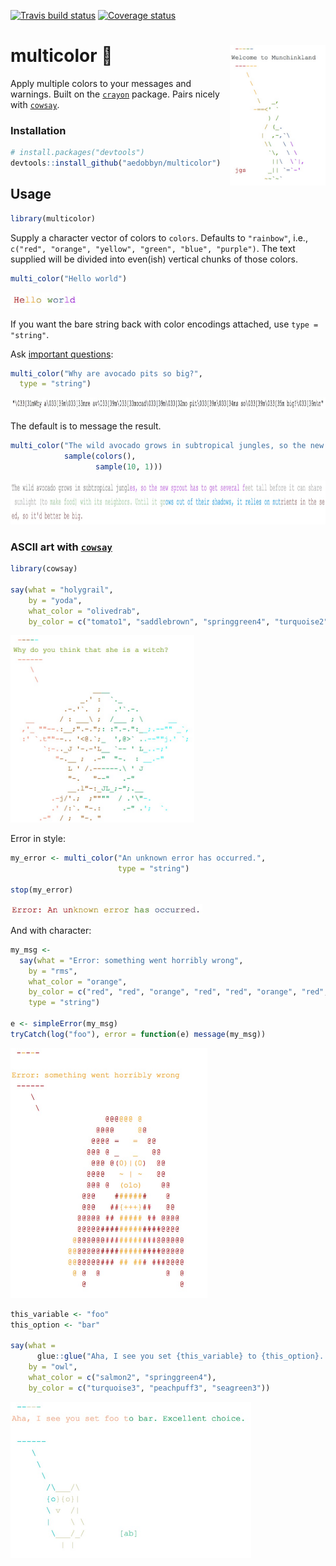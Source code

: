 
[![Travis build
status](https://travis-ci.org/aedobbyn/multicolor.svg?branch=master)](https://travis-ci.org/aedobbyn/multicolor)
[![Coverage
status](https://codecov.io/gh/aedobbyn/multicolor/branch/master/graph/badge.svg)](https://codecov.io/github/aedobbyn/multicolor?branch=master)
<!-- [![AppVeyor build status](https://ci.appveyor.com/api/projects/status/github/aedobbyn/multicolor?branch=master&svg=true)](https://ci.appveyor.com/project/aedobbyn/multicolor) -->

# multicolor 🎨 <img src="./man/img/egret.jpg" alt="egret" height="225px" align="right">

Apply multiple colors to your messages and warnings. Built on the
[`crayon`](https://github.com/r-lib/crayon) package. Pairs nicely with
[`cowsay`](https://github.com/sckott/cowsay).

### Installation

``` r
# install.packages("devtools")
devtools::install_github("aedobbyn/multicolor")
```

## Usage

``` r
library(multicolor)
```

Supply a character vector of colors to `colors`. Defaults to
`"rainbow"`, i.e., `c("red", "orange", "yellow", "green", "blue",
"purple")`. The text supplied will be divided into even(ish) vertical
chunks of those colors.

``` r
multi_color("Hello world")
```

<p align="left">

<img src="./man/img/hello_world.jpg" alt="hello_world" height="25px">

</p>

If you want the bare string back with color encodings attached, use
`type = "string"`.

Ask [important questions](https://youtu.be/B759dzymyoc?t=14s):

``` r
multi_color("Why are avocado pits so big?",
  type = "string")
```

<p align="center">

<img src="./man/img/avocado_q_2.jpg" alt="avocado_q" height="20px">

</p>

The default is to message the
result.

``` r
multi_color("The wild avocado grows in subtropical jungles, so the new sprout has to get several feet tall before it can share sunlight (to make food) with its neighbors. Until it grows out of their shadows, it relies on nutrients in the seed, so it'd better be big.",
            sample(colors(), 
                   sample(10, 1)))
```

<p align="center">

<img src="./man/img/avocado_a.jpg" alt="avocado_a" height="70px">

</p>

### ASCII art with [`cowsay`](https://github.com/sckott/cowsay)

``` r
library(cowsay)

say(what = "holygrail", 
    by = "yoda",
    what_color = "olivedrab",
    by_color = c("tomato1", "saddlebrown", "springgreen4", "turquoise2"))
```

<p align="left">

<img src="./man/img/yoda.jpg" alt="yoda" height="300px">

</p>

Error in style:

``` r
my_error <- multi_color("An unknown error has occurred.", 
                        type = "string")

stop(my_error)
```

<p align="left">

<img src="./man/img/err.jpg" alt="error" height="17px">

</p>

And with character:

``` r
my_msg <- 
  say(what = "Error: something went horribly wrong",
    by = "rms",
    what_color = "orange",
    by_color = c("red", "red", "orange", "red", "red", "orange", "red", "red"),
    type = "string")

e <- simpleError(my_msg)
tryCatch(log("foo"), error = function(e) message(my_msg))
```

<p align="left">

<img src="./man/img/rms_error.jpg" alt="rms" height="400px">

</p>

``` r
this_variable <- "foo"
this_option <- "bar"

say(what = 
      glue::glue("Aha, I see you set {this_variable} to {this_option}. Excellent choice."),
    by = "owl",
    what_color = c("salmon2", "springgreen4"),
    by_color = c("turquoise3", "peachpuff3", "seagreen3"))
```

<p align="left">

<img src="./man/img/foo_to_bar.jpg" alt="foo_to_bar" height="250px">

</p>
